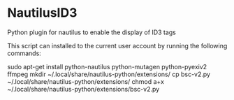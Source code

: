 # NautilusID3
Python plugin for nautilus to enable the display of ID3 tags

This script can installed to the current user account by running the following commands:

sudo apt-get install python-nautilus python-mutagen python-pyexiv2 ffmpeg
mkdir ~/.local/share/nautilus-python/extensions/
cp bsc-v2.py ~/.local/share/nautilus-python/extensions/
chmod a+x ~/.local/share/nautilus-python/extensions/bsc-v2.py

